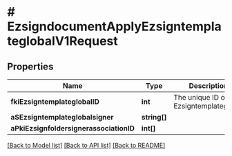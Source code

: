 # # EzsigndocumentApplyEzsigntemplateglobalV1Request

## Properties

Name | Type | Description | Notes
------------ | ------------- | ------------- | -------------
**fkiEzsigntemplateglobalID** | **int** | The unique ID of the Ezsigntemplateglobal |
**aSEzsigntemplateglobalsigner** | **string[]** |  |
**aPkiEzsignfoldersignerassociationID** | **int[]** |  |

[[Back to Model list]](../../README.md#models) [[Back to API list]](../../README.md#endpoints) [[Back to README]](../../README.md)
